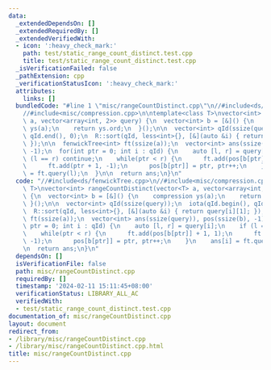 ```yaml
---
data:
  _extendedDependsOn: []
  _extendedRequiredBy: []
  _extendedVerifiedWith:
  - icon: ':heavy_check_mark:'
    path: test/static_range_count_distinct.test.cpp
    title: test/static_range_count_distinct.test.cpp
  _isVerificationFailed: false
  _pathExtension: cpp
  _verificationStatusIcon: ':heavy_check_mark:'
  attributes:
    links: []
  bundledCode: "#line 1 \"misc/rangeCountDistinct.cpp\"\n//#include<ds/fenwickTree.cpp>\n\
    //#include<misc/compression.cpp>\n\ntemplate<class T>\nvector<int> rangeCountDistinct(vector<T>\
    \ a, vector<array<int, 2>> query) {\n  vector<int> b = [&]() {\n    compression\
    \ ys(a);\n    return ys.ord;\n  }();\n\n  vector<int> qId(ssize(query));\n  iota(qId.begin(),\
    \ qId.end(), 0);\n  R::sort(qId, less<int>{}, [&](auto &i) { return query[i][1];\
    \ });\n\n  fenwickTree<int> ft(ssize(a));\n  vector<int> ans(ssize(query)), pos(ssize(b),\
    \ -1);\n  for(int ptr = 0; int i : qId) {\n    auto [l, r] = query[i];\n    if\
    \ (l == r) continue;\n    while(ptr < r) {\n      ft.add(pos[b[ptr]] + 1, 1);\n\
    \      ft.add(ptr + 1, -1);\n      pos[b[ptr]] = ptr, ptr++;\n    }\n    ans[i]\
    \ = ft.query(l);\n  }\n\n  return ans;\n}\n"
  code: "//#include<ds/fenwickTree.cpp>\n//#include<misc/compression.cpp>\n\ntemplate<class\
    \ T>\nvector<int> rangeCountDistinct(vector<T> a, vector<array<int, 2>> query)\
    \ {\n  vector<int> b = [&]() {\n    compression ys(a);\n    return ys.ord;\n \
    \ }();\n\n  vector<int> qId(ssize(query));\n  iota(qId.begin(), qId.end(), 0);\n\
    \  R::sort(qId, less<int>{}, [&](auto &i) { return query[i][1]; });\n\n  fenwickTree<int>\
    \ ft(ssize(a));\n  vector<int> ans(ssize(query)), pos(ssize(b), -1);\n  for(int\
    \ ptr = 0; int i : qId) {\n    auto [l, r] = query[i];\n    if (l == r) continue;\n\
    \    while(ptr < r) {\n      ft.add(pos[b[ptr]] + 1, 1);\n      ft.add(ptr + 1,\
    \ -1);\n      pos[b[ptr]] = ptr, ptr++;\n    }\n    ans[i] = ft.query(l);\n  }\n\
    \n  return ans;\n}\n"
  dependsOn: []
  isVerificationFile: false
  path: misc/rangeCountDistinct.cpp
  requiredBy: []
  timestamp: '2024-02-11 15:11:45+08:00'
  verificationStatus: LIBRARY_ALL_AC
  verifiedWith:
  - test/static_range_count_distinct.test.cpp
documentation_of: misc/rangeCountDistinct.cpp
layout: document
redirect_from:
- /library/misc/rangeCountDistinct.cpp
- /library/misc/rangeCountDistinct.cpp.html
title: misc/rangeCountDistinct.cpp
---
```

